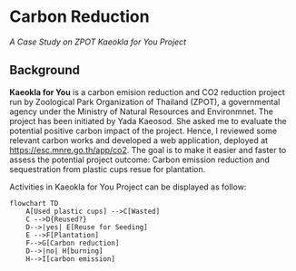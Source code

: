 # Carbon Reduction
_A Case Study on ZPOT Kaeokla for You Project_

## Background
__Kaeokla for You__ is a carbon emision reduction and CO2 reduction project run by Zoological Park Organization of Thailand (ZPOT), a governmental agency under the Ministry of Natural Resources and Environmnet. The project has been initiated by Yada Kaeosod. She asked me to evaluate the potential positive carbon impact of the project. Hence, I reviewed some relevant carbon works and developed a web application, deployed at https://esc.mnre.go.th/app/co2. The goal is to make it easier and faster to assess the potential project outcome: Carbon emission reduction and sequestration from plastic cups resue for plantation.

Activities in Kaeokla for You Project can be displayed as follow:

```mermaid
flowchart TD
    A[Used plastic cups] -->C[Wasted]
    C -->D{Reused?}
    D-->|yes| E[Reuse for Seeding]
    E -->F[Plantation]
    F-->G[Carbon reduction]
    D-->|no| H[burning]
    H-->I[carbon emission]
```
